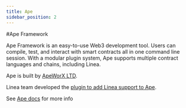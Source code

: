 ```yaml
---
title: Ape
sidebar_position: 2
---
```


#Ape Framework

Ape Framework is an easy-to-use Web3 development tool. Users can compile, test, and interact with smart contracts all in one command line session. With a modular plugin system, Ape supports multiple contract languages and chains, including Linea.

Ape is built by [ApeWorX LTD](https://www.apeworx.io/).

Linea team developed the [plugin to add Linea support to Ape](https://github.com/ConsenSys/ape-linea).

See [Ape docs](https://docs.apeworx.io/ape/stable/index.html) for more info
